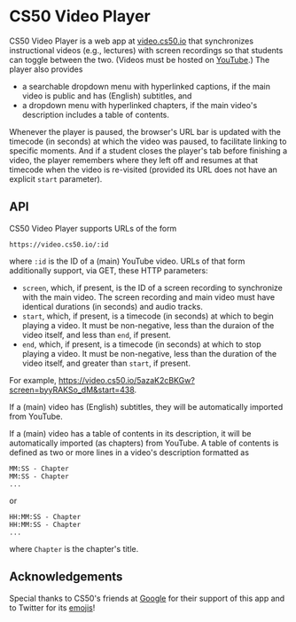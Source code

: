 # CS50 Video Player

CS50 Video Player is a web app at [video.cs50.io](https://video.cs50.io/) that synchronizes instructional videos (e.g., lectures) with screen recordings so that students can toggle between the two. (Videos must be hosted on [YouTube](https://www.youtube.com/).) The player also provides

* a searchable dropdown menu with hyperlinked captions, if the main video is public and has (English) subtitles, and
* a dropdown menu with hyperlinked chapters, if the main video's description includes a table of contents.

Whenever the player is paused, the browser's URL bar is updated with the timecode (in seconds) at which the video was paused, to facilitate linking to specific moments. And if a student closes the player's tab before finishing a video, the player remembers where they left off and resumes at that timecode when the video is re-visited (provided its URL does not have an explicit `start` parameter).

## API

CS50 Video Player supports URLs of the form

```
https://video.cs50.io/:id
```

where `:id` is the ID of a (main) YouTube video. URLs of that form additionally support, via GET, these HTTP parameters:

* `screen`, which, if present, is the ID of a screen recording to synchronize with the main video. The screen recording and main video must have identical durations (in seconds) and audio tracks.
* `start`, which, if present, is a timecode (in seconds) at which to begin playing a video. It must be non-negative, less than the duraion of the video itself, and less than `end`, if present.
* `end`, which, if present, is a timecode (in seconds) at which to stop playing a video. It must be non-negative, less than the duration of the video itself, and greater than `start`, if present.

For example, <https://video.cs50.io/5azaK2cBKGw?screen=byyRAKSo_dM&start=438>.

If a (main) video has (English) subtitles, they will be automatically imported from YouTube.

If a (main) video has a table of contents in its description, it will be automatically imported (as chapters) from YouTube. A table of contents is defined as two or more lines in a video's description formatted as

```
MM:SS - Chapter
MM:SS - Chapter
...
```

or

```
HH:MM:SS - Chapter
HH:MM:SS - Chapter
...
```

where `Chapter` is the chapter's title.

## Acknowledgements

Special thanks to CS50's friends at [Google](https://www.google.com/) for their support of this app and to Twitter for its [emojis](https://twemoji.twitter.com/)!
